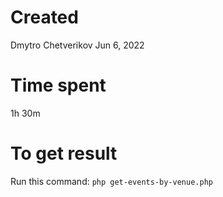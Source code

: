 # Created

Dmytro Chetverikov
Jun 6, 2022

# Time spent

1h 30m

# To get result

Run this command:
`php get-events-by-venue.php`
